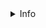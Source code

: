 <details>
  <summary>Info</summary>
  
[<img src="https://github.com/FarhadElahi/CF/blob/main/Info/Script.png" width="70">](https://github.com/FarhadElahi/CF/blob/main/Info/Script.md)_______________[<img src="https://github.com/FarhadElahi/CF/blob/main/Info/Settings.png" width="70">](https://github.com/FarhadElahi/CF/blob/main/Info/Settings.md)_______________[<img src="https://github.com/FarhadElahi/CF/blob/main/Info/Country.png" width="70">](https://github.com/FarhadElahi/CF/blob/main/Info/Country.md)
